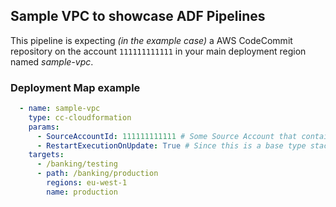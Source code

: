 ## Sample VPC to showcase ADF Pipelines

This pipeline is expecting *(in the example case)* a AWS CodeCommit repository on the account `111111111111` in your main deployment region named *sample-vpc*.

### Deployment Map example

```yaml
  - name: sample-vpc
    type: cc-cloudformation
    params:
      - SourceAccountId: 111111111111 # Some Source Account that contains this Repository
      - RestartExecutionOnUpdate: True # Since this is a base type stack we would most likely want to retrigger this pipeline if a new account gets added to the below OU's
    targets:
      - /banking/testing
      - path: /banking/production
        regions: eu-west-1
        name: production
```
